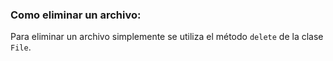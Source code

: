 ### Como eliminar un archivo:
>
Para eliminar un archivo simplemente se utiliza el método `delete` de la clase `File`.
